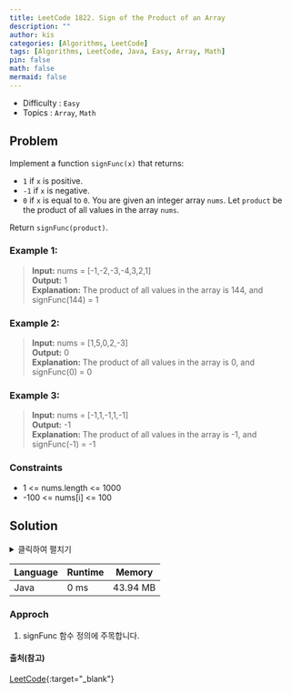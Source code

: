 ```yaml
---
title: LeetCode 1822. Sign of the Product of an Array
description: ""
author: kis
categories: [Algorithms, LeetCode]
tags: [Algorithms, LeetCode, Java, Easy, Array, Math]
pin: false
math: false
mermaid: false
---
```


- Difficulty : `Easy`
- Topics : `Array`, `Math`

## Problem
Implement a function `signFunc(x)` that returns:

- `1` if `x` is positive.
- `-1` if `x` is negative.
- `0` if `x` is equal to `0`.
You are given an integer array `nums`. Let `product` be the product of all values in the array `nums`.

Return `signFunc(product)`.
 
 

### Example 1:

> **Input:**  nums = [-1,-2,-3,-4,3,2,1]     
> **Output:**  1    
> **Explanation:** The product of all values in the array is 144, and signFunc(144) = 1   

### Example 2:

> **Input:** nums = [1,5,0,2,-3]             
> **Output:** 0    
> **Explanation:** The product of all values in the array is 0, and signFunc(0) = 0  

### Example 3:

> **Input:** nums = [-1,1,-1,1,-1]             
> **Output:** -1      
> **Explanation:** The product of all values in the array is -1, and signFunc(-1) = -1  


### Constraints

- 1 <= nums.length <= 1000
- -100 <= nums[i] <= 100


## Solution 

<details>
<summary>클릭하여 펼치기</summary>
<div markdown="1">

```java
class Solution {
    public int arraySign(int[] nums) {
        int ret = 1;
        for(int num : nums){
            if(num == 0) return 0;
            else if( num < 0 ) ret *= -1;
        }

        return ret;        
    }
}
```
</div>
</details>

| Language | Runtime | Memory |
| --- | --- | --- |
| Java | 0 ms | 43.94 MB |

### Approch 

1. signFunc 함수 정의에 주목합니다.



#### 출처(참고)

[LeetCode](https://leetcode.com/problems/sign-of-the-product-of-an-array){:target="\_blank"}

